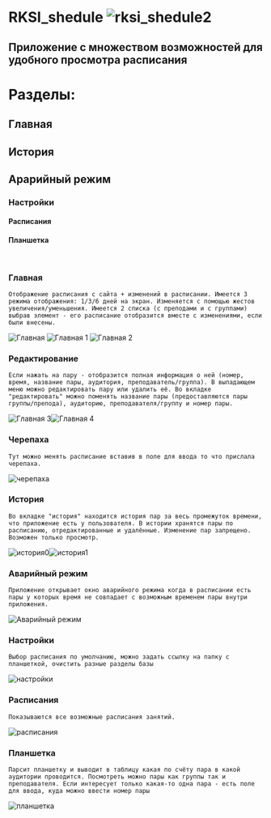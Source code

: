 # RKSI_shedule ![rksi_shedule2](https://github.com/user-attachments/assets/e103088a-b3bc-4fce-b364-060a6bd69344)


## Приложение с множеством возможностей для удобного просмотра расписания

# Разделы:
  ## Главная
  ## История
  ## Арарийный режим
  ### Настройки
  #### Расписания
  #### Планшетка

`` ``

### Главная
``Отображение расписания с сайта + изменений в расписании. Имеется 3 режима отображения: 1/3/6 дней на экран. Изменяется с помощью жестов увеличения/уменьшения.
Имеется 2 списка (с преподами и с группами) выбрав элемент - его расписание отобразится вместе с изменениями, если были внесены.``

![Главная](https://github.com/user-attachments/assets/f73a76ed-6ea7-47a0-9583-1d990a8ae051)
![Главная 1](https://github.com/user-attachments/assets/32998e38-98f8-4b33-b7d0-41c8ccd8954c)
![Главная 2](https://github.com/user-attachments/assets/8a5a7abc-240f-4270-9e15-5c08d21abbc6)




### Редактирование
  ``Если нажать на пару - отобразится полная информация о ней (номер, время, название пары, аудитория, преподаватель/группа). В выпадающем меню можно редактировать пару или удалить её.
  Во вкладке "редактировать" можно поменять название пары (предоставляются пары группы/препода), аудиторию, преподавателя/группу и номер пары.``
  
![Главная 3](https://github.com/user-attachments/assets/baf0bade-a91d-4575-a762-17d08727b2f6)![Главная 4](https://github.com/user-attachments/assets/d4aa4b8d-a55b-470e-a904-7a9b92dc9285)


### Черепаха
  ``Тут можно менять расписание вставив в поле для ввода то что прислала черепаха.``
  
![черепаха](https://github.com/user-attachments/assets/4734fba3-1081-4a7c-a362-48c478605ea9)


### История
``Во вкладке "история" находится история пар за весь промежуток времени, что приложение есть у пользователя. В истории хранятся пары по расписанию, отредактированные и удалённые. Изменение пар запрещено. Возможен только просмотр.``

![история0](https://github.com/user-attachments/assets/28422571-30c2-4057-a8b7-37486d7e61cb)![история1](https://github.com/user-attachments/assets/8061d39f-c1e1-41f3-a4b9-e868e8b9fa1f)






### Аварийный режим
``Приложение открывает окно аварийного режима когда в расписании есть пары у которых время не совпадает с возможным временем пары внутри приложения.``

![Аварийный режим](https://github.com/user-attachments/assets/e5563b24-fc41-4fd9-b669-53149b42940e)


### Настройки
  ``Выбор расписания по умолчанию, можно задать ссылку на папку с планшеткой, очистить разные разделы базы``
  
![настройки](https://github.com/user-attachments/assets/21a3ae58-a143-48a8-8ca0-f99a2d42dbf9)



### Расписания
  ``Показываются все возможные расписания занятий.``
  
![расписания](https://github.com/user-attachments/assets/3667e439-d849-45d6-96a6-5aa75fdcc793)


### Планшетка
  ``Парсит планшетку и выводит в таблицу какая по счёту пара в какой аудитории проводится. Посмотреть можно пары как группы так и преподавателя. Если интересует только какая-то одна пара - есть поле для ввода, куда можно ввести номер пары``
  
![планшетка](https://github.com/user-attachments/assets/53ace570-6a52-43cf-b45d-a729b3b3b1d4)
